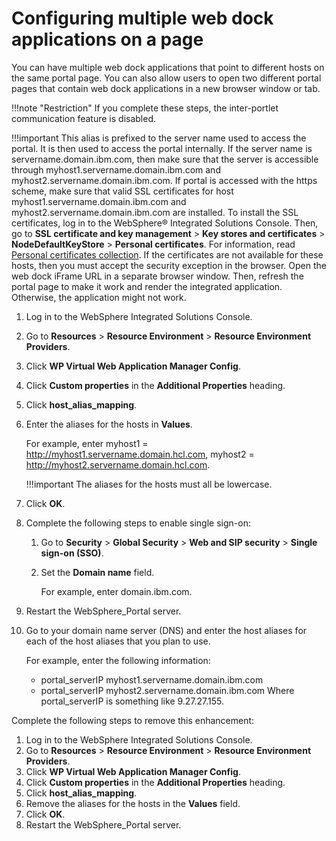# Configuring multiple web dock applications on a page

You can have multiple web dock applications that point to different hosts on the same portal page. You can also allow users to open two different portal pages that contain web dock applications in a new browser window or tab.

!!!note "Restriction"
    If you complete these steps, the inter-portlet communication feature is disabled.

!!!important
    This alias is prefixed to the server name used to access the portal. It is then used to access the portal internally. If the server name is servername.domain.ibm.com, then make sure that the server is accessible through myhost1.servername.domain.ibm.com and myhost2.servername.domain.ibm.com. If portal is accessed with the https scheme, make sure that valid SSL certificates for host myhost1.servername.domain.ibm.com and myhost2.servername.domain.ibm.com are installed. To install the SSL certificates, log in to the WebSphere® Integrated Solutions Console. Then, go to **SSL certificate and key management** \> **Key stores and certificates** \> **NodeDefaultKeyStore** \> **Personal certificates**. For information, read [Personal certificates collection](http://www-01.ibm.com/support/knowledgecenter/SSAW57_8.5.5/com.ibm.websphere.nd.doc/ae/usec_sslperscerts.html). If the certificates are not available for these hosts, then you must accept the security exception in the browser. Open the web dock iFrame URL in a separate browser window. Then, refresh the portal page to make it work and render the integrated application. Otherwise, the application might not work.

1.  Log in to the WebSphere Integrated Solutions Console.

2.  Go to **Resources** \> **Resource Environment** \> **Resource Environment Providers**.

3.  Click **WP Virtual Web Application Manager Config**.

4.  Click **Custom properties** in the **Additional Properties** heading.

5.  Click **host\_alias\_mapping**.

6.  Enter the aliases for the hosts in **Values**.

    For example, enter myhost1 = http://myhost1.servername.domain.hcl.com, myhost2 = http://myhost2.servername.domain.hcl.com.

    !!!important
        The aliases for the hosts must all be lowercase.

7.  Click **OK**.

8.  Complete the following steps to enable single sign-on:

    1.  Go to **Security** \> **Global Security** \> **Web and SIP security** \> **Single sign-on \(SSO\)**.

    2.  Set the **Domain name** field.

        For example, enter domain.ibm.com.

9.  Restart the WebSphere\_Portal server.

10. Go to your domain name server \(DNS\) and enter the host aliases for each of the host aliases that you plan to use.

    For example, enter the following information:

    -   portal\_serverIP myhost1.servername.domain.ibm.com
    -   portal\_serverIP myhost2.servername.domain.ibm.com
    Where portal\_serverIP is something like 9.27.27.155.


Complete the following steps to remove this enhancement:

1.  Log in to the WebSphere Integrated Solutions Console.
2.  Go to **Resources** \> **Resource Environment** \> **Resource Environment Providers**.
3.  Click **WP Virtual Web Application Manager Config**.
4.  Click **Custom properties** in the **Additional Properties** heading.
5.  Click **host\_alias\_mapping**.
6.  Remove the aliases for the hosts in the **Values** field.
7.  Click **OK**.
8.  Restart the WebSphere\_Portal server.


